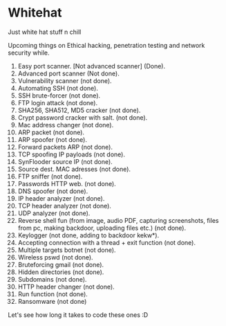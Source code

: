# Whitehat
Just white hat stuff n chill

Upcoming things on Ethical hacking, penetration testing and network security while.

1. Easy port scanner. [Not advanced scanner] (Done).
2. Advanced port scanner (Not done).
3. Vulnerability scanner (not done).
4. Automating SSH (not done).
5. SSH brute-forcer (not done).
6. FTP login attack (not done).
7. SHA256, SHA512, MD5 cracker (not done).
8. Crypt password cracker with salt. (not done).
9. Mac address changer (not done).
10. ARP packet (not done).
11. ARP spoofer (not done).
12. Forward packets ARP (not done).
13. TCP spoofing IP payloads (not done).
14. SynFlooder source IP (not done).
15. Source dest. MAC adresses (not done).
16. FTP sniffer (not done).
17. Passwords HTTP web. (not done).
18. DNS spoofer (not done).
19. IP header analyzer (not done).
20. TCP header analyzer (not done).
21. UDP analyzer (not done).
22. Reverse shell fun (from image, audio PDF, capturing screenshots, files from pc, making backdoor, uploading files etc.) (not done).
23. Keylogger (not done, adding to backdoor kekw*).
24. Accepting connection with a thread + exit function (not done).
25. Multiple targets botnet (not done).
26. Wireless pswd (not done).
27. Bruteforcing gmail (not done).
28. Hidden directories (not done).
29. Subdomains (not done).
30. HTTP header changer (not done).
31. Run function (not done).
32. Ransomware (not done)


Let's see how long it takes to code these ones :D
